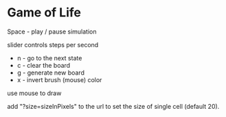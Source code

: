 # Game of Life

Space - play / pause simulation

slider controls steps per second

- n - go to the next state
- c - clear the board
- g - generate new board
- x - invert brush (mouse) color

use mouse to draw

add "?size=sizeInPixels" to the url to set the size of single cell (default 20).
